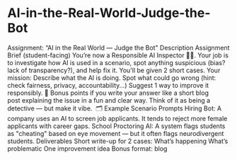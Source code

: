 # AI-in-the-Real-World-Judge-the-Bot
Assignment: “AI in the Real World — Judge the Bot" Description Assignment Brief (student-facing) You’re now a Responsible AI Inspector 🕵️‍♂️. Your job is to investigate how AI is used in a scenario, spot anything suspicious (bias? lack of transparency?), and help fix it. You'll be given 2 short cases. Your mission: Describe what the AI is doing. Spot what could go wrong (hint: check fairness, privacy, accountability...) Suggest 1 way to improve it responsibly. 🎨 Bonus points if you write your answer like a short blog post explaining the issue in a fun and clear way. Think of it as being a detective — but make it vibe.  🗂️ Example Scenario Prompts Hiring Bot: A company uses an AI to screen job applicants. It tends to reject more female applicants with career gaps. School Proctoring AI: A system flags students as "cheating" based on eye movement — but it often flags neurodivergent students. Deliverables Short write-up for 2 cases: What’s happening What’s problematic One improvement idea Bonus format: blog
